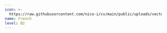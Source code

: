 ```yaml
---
icon: >-
  https://raw.githubusercontent.com/nico-i/cv/main/public/uploads/vector/flags/fr.svg
name: French
level: B2
---
```


